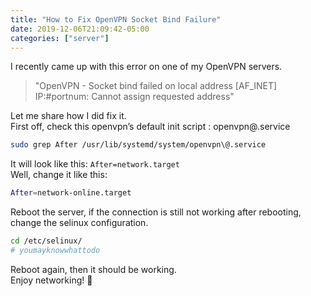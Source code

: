 ```yaml
---
title: "How to Fix OpenVPN Socket Bind Failure"
date: 2019-12-06T21:09:42-05:00
categories: ["server"]
---
```

I recently came up with this error on one of my OpenVPN servers.
>"OpenVPN - Socket bind failed on local address [AF_INET] IP:#portnum: Cannot assign requested address"  
>
Let me share how I did fix it.  
First off, check this openvpn’s default init script : openvpn@.service  
```bash
sudo grep After /usr/lib/systemd/system/openvpn\@.service
```
It will look like this: `After=network.target`  
Well, change it like this:
```bash
After=network-online.target
```
Reboot the server, if the connection is still not working after rebooting, change the selinux configuration.
```bash
cd /etc/selinux/
# youmayknowwhattodo
```
Reboot again, then it should be working.  
Enjoy networking! 🙂
